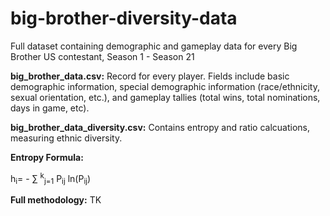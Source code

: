 # big-brother-diversity-data
Full dataset containing demographic and gameplay data for every Big Brother US contestant, Season 1 - Season 21

**big_brother_data.csv:** 
Record for every player. Fields include basic demographic information, special demographic information (race/ethnicity, sexual orientation, etc.), and gameplay tallies (total wins, total nominations, days in game, etc).

**big_brother_data_diversity.csv:** 
Contains entropy and ratio calcuations, measuring ethnic diversity.

**Entropy Formula:**

 h<sub>i</sub>= - ∑ <sup>k</sup><sub>j=1</sub> P<sub>ij</sub> ln(P<sub>ij</sub>)
 
 **Full methodology:**
 TK
